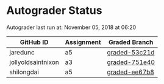 # Autograder Status
Autograder last run at: November 05, 2018 at 06:20

| GitHub ID | Assignment | Graded Branch |
|-----------|------------|---------------|
| jaredunc | a5 | [graded-53c21d](https://github.com/Fall2018COMP401-001/a5-jaredunc/tree/graded-53c21d) | 
| jollyoldsaintnixon | a3 | [graded-751e40](https://github.com/Fall2018COMP401-001/a3-jollyoldsaintnixon/tree/graded-751e40) | 
| shilongdai | a5 | [graded-ee67b8](https://github.com/Fall2018COMP401-001/a5-shilongdai/tree/graded-ee67b8) | 
